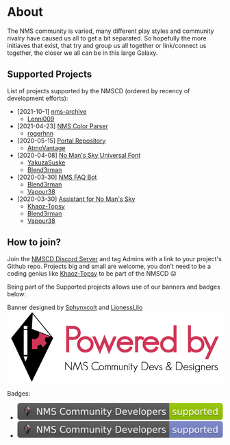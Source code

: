 # About
The NMS community is varied, many different play styles and community rivalry have caused us all to get a bit separated. So hopefully the more initiaves that exist, that try and group us all together or link/connect us together, the closer we all can be in this large Galaxy.

## Supported Projects
List of projects supported by the NMSCD (ordered by recency of development efforts):
- \[2021-10-1\] [nms-archive](https://github.com/NMSCD/nms-archive)
  - [Lenni009](https://github.com/Lenni009)
- \[2021-04-23\] [NMS Color Parser](https://nmscd.github.io/nmscolorparser/)
  - [rogerhnn](https://github.com/rogerhnn)
- \[2020-05-15] [Portal Repository](https://portalrepository.com/) 
  - [AtmoVantage](https://github.com/atmovantage)
- \[2020-04-08\] [No Man's Sky Universal Font](https://github.com/NMSCD/No-Mans-Sky-Universal-Font)
  - [YakuzaSuske](https://github.com/YakuzaSuske)
  - [Blend3rman](https://github.com/Blend3rman)
- \[2020-03-30\] [NMS FAQ Bot](https://github.com/AssistantNMS/nms-faq-bot)
  - [Blend3rman](https://github.com/Blend3rman)
  - [Vapour38](https://github.com/Vapour38)
- \[2020-03-30\] [Assistant for No Man's Sky](https://nmsassistant.com)
  - [Khaoz-Topsy](https://github.com/Khaoz-Topsy)
  - [Blend3rman](https://github.com/Blend3rman)
  - [Vapour38](https://github.com/Vapour38)



## How to join?
Join the [NMSCD Discord Server](https://discord.gg/PvpAteKjXU) and tag Admins with a link to your project's Github repo. Projects big and small are welcome, you don't need to be a coding genius like [Khaoz-Topsy](https://github.com/Khaoz-Topsy) to be part of the NMSCD 😛

Being part of the Supported projects allows use of our banners and badges below:

Banner designed by [Sphynxcolt](https://github.com/Sphynxcolt) and [LionessLilo](https://github.com/LionessLilo)
![banner](./banner/current.png)


Badges: 
- [![Supported by the No Man's Sky Community Developers & Designers](https://raw.githubusercontent.com/NMSCD/About/master/badge/green.svg)](https://github.com/NMSCD)
- [![Supported by the No Man's Sky Community Developers & Designers](https://raw.githubusercontent.com/NMSCD/About/master/badge/purple.svg)](https://github.com/NMSCD)
